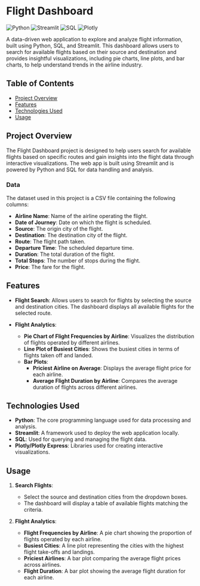 # Flight Dashboard
![Python](https://img.shields.io/badge/Python-3.8%2B-blue.svg)
![Streamlit](https://img.shields.io/badge/Streamlit-1.x-brightgreen.svg)
![SQL](https://img.shields.io/badge/SQL-Supported-orange.svg)
![Plotly](https://img.shields.io/badge/Plotly-Express-lightblue.svg)

A data-driven web application to explore and analyze flight information, built using Python, SQL, and Streamlit. This dashboard allows users to search for available flights based on their source and destination and provides insightful visualizations, including pie charts, line plots, and bar charts, to help understand trends in the airline industry.

## Table of Contents
- [Project Overview](#project-overview)
- [Features](#features)
- [Technologies Used](#technologies-used)
- [Usage](#usage)

## Project Overview

The Flight Dashboard project is designed to help users search for available flights based on specific routes and gain insights into the flight data through interactive visualizations. The web app is built using Streamlit and is powered by Python and SQL for data handling and analysis.

### Data
The dataset used in this project is a CSV file containing the following columns:
- **Airline Name**: Name of the airline operating the flight.
- **Date of Journey**: Date on which the flight is scheduled.
- **Source**: The origin city of the flight.
- **Destination**: The destination city of the flight.
- **Route**: The flight path taken.
- **Departure Time**: The scheduled departure time.
- **Duration**: The total duration of the flight.
- **Total Stops**: The number of stops during the flight.
- **Price**: The fare for the flight.

## Features

- **Flight Search**: Allows users to search for flights by selecting the source and destination cities. The dashboard displays all available flights for the selected route.
  
- **Flight Analytics**:
  - **Pie Chart of Flight Frequencies by Airline**: Visualizes the distribution of flights operated by different airlines.
  - **Line Plot of Busiest Cities**: Shows the busiest cities in terms of flights taken off and landed.
  - **Bar Plots**:
    - **Priciest Airline on Average**: Displays the average flight price for each airline.
    - **Average Flight Duration by Airline**: Compares the average duration of flights across different airlines.

## Technologies Used

- **Python**: The core programming language used for data processing and analysis.
- **Streamlit**: A framework used to deploy the web application locally.
- **SQL**: Used for querying and managing the flight data.
- **Plotly/Plotly Express**: Libraries used for creating interactive visualizations.



## Usage

1. **Search Flights**:
   - Select the source and destination cities from the dropdown boxes.
   - The dashboard will display a table of available flights matching the criteria.

2. **Flight Analytics**:
   - **Flight Frequencies by Airline**: A pie chart showing the proportion of flights operated by each airline.
   - **Busiest Cities**: A line plot representing the cities with the highest flight take-offs and landings.
   - **Priciest Airlines**: A bar plot comparing the average flight prices across airlines.
   - **Flight Duration**: A bar plot showing the average flight duration for each airline.



